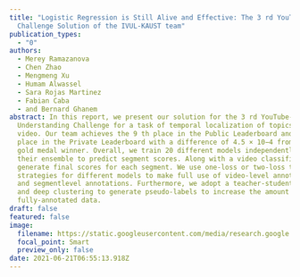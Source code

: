 ```yaml
---
title: "Logistic Regression is Still Alive and Effective: The 3 rd YouTube 8M
  Challenge Solution of the IVUL-KAUST team"
publication_types:
  - "0"
authors:
  - Merey Ramazanova
  - Chen Zhao
  - Mengmeng Xu
  - Humam Alwassel
  - Sara Rojas Martinez
  - Fabian Caba
  - and Bernard Ghanem
abstract: In this report, we present our solution for the 3 rd YouTube-8M Video
  Understanding Challenge for a task of temporal localization of topics within a
  video. Our team achieves the 9 th place in the Public Leaderboard and the 11th
  place in the Private Leaderboard with a difference of 4.5 × 10−4 from the 10th
  gold medal winner. Overall, we train 20 different models independently and use
  their ensemble to predict segment scores. Along with a video classifier, we
  generate final scores for each segment. We use one-loss or two-loss training
  strategies for different models to make full use of video-level annotations
  and segmentlevel annotations. Furthermore, we adopt a teacher-student model
  and deep clustering to generate pseudo-labels to increase the amount of
  fully-annotated data.
draft: false
featured: false
image:
  filename: https://static.googleusercontent.com/media/research.google.com/en//youtube8m/workshop2019/c_15.pdf
  focal_point: Smart
  preview_only: false
date: 2021-06-21T06:55:13.918Z
---
```

